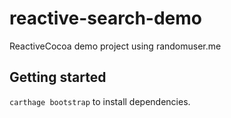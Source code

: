 reactive-search-demo
====================

ReactiveCocoa demo project using randomuser.me

## Getting started

`carthage bootstrap` to install dependencies.
